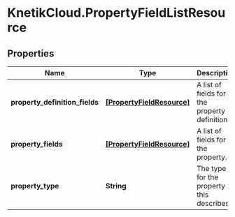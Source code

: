 # KnetikCloud.PropertyFieldListResource

## Properties
Name | Type | Description | Notes
------------ | ------------- | ------------- | -------------
**property_definition_fields** | [**[PropertyFieldResource]**](PropertyFieldResource.md) | A list of fields for the property definition. | [optional] 
**property_fields** | [**[PropertyFieldResource]**](PropertyFieldResource.md) | A list of fields for the property. | [optional] 
**property_type** | **String** | The type for the property this describes. | [optional] 


